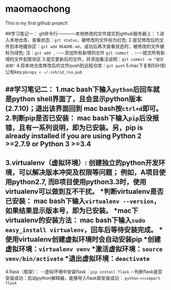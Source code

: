 # maomaochong

This is my first github project!

##学习笔记一：
git命令行————本地修改的文件提交到github服务器上：
1.进入本地仓库，查看状态：`git status`，被修改的文件标为红色;
2.提交修改后的文件到本地缓存区：`git add README.md`，成功后再次查看状态时，被修改的文件被标为绿色;
注：`git add .`    ----添加所有新增的文件
    `git commit .` ----提交所有新增的文件到暂存区
3.提交更新后的文件，并添加备注说明：`git commit -m "提交说明"`
4.将本地仓库修改后的文件push到远程仓库：`git push`
5.mac下复制SSH到公有key:`pbcopy < ~/.ssh/id_rsa.pub`

##学习笔记二：
1.mac bash下输入`python`后回车就是python shell界面了，且会显示python版本(2.7.10)；退出该界面回到 mac bash按`ctrl+d`即可。
2.判断pip是否已安装：
  mac bash下输入`pip`后没报错，且有一系列说明，即为已安装。另，pip is already installed if you are using Python 2 >=2.7.9 or Python 3 >=3.4
 ---------
3.virtualenv（虚拟环境）:
  创建独立的python开发环境，可以解决版本冲突及权限等问题；
    例如，A项目使用python2.7, 而B项目使用python3.3时，使用virtualenv可以做到互不干扰。
  *判断virtualenv是否已安装：
    mac bash下输入`virtualenv --version`，如果结果显示版本号，即为已安装。
  *mac下virtualenv的安装方法：
    mac bash下输入`sudo easy_install virtualenv`，回车后等待安装完成。
  *使用virtualenv创建虚拟环境时会自动安装pip
    *创建虚拟环境：`virtualenv venv`
    *激活虚拟环境：`source venv/bin/activate`
    *退出虚拟环境：`deactivate`
----
4.flask（框架）：
  --虚拟环境中安装flask：`pip install flask`
  --判断flask是否安装成功：启动python解释器，能够导入flask即安装成功：
    `python`
    `>>>import flask`
    